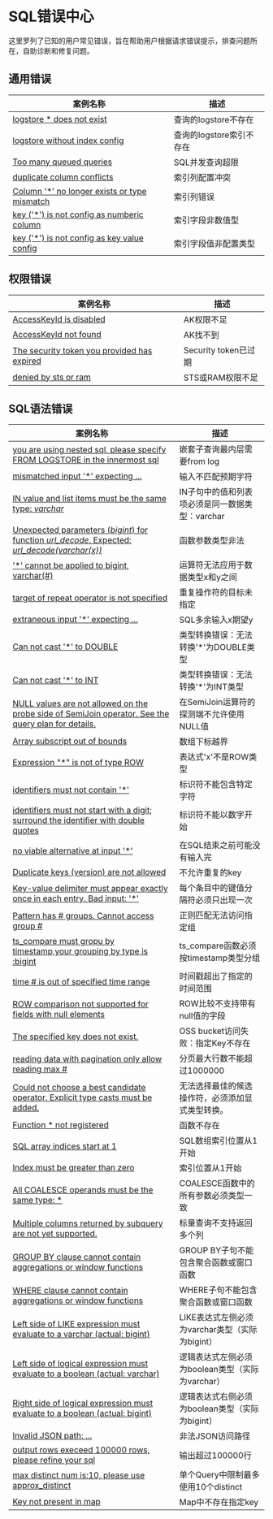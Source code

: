 # SQL错误中心

这里罗列了已知的用户常见错误，旨在帮助用户根据请求错误提示，排查问题所在，自助诊断和修复问题。

## 通用错误
| 案例名称                                                                                                                                       | 描述                        |
| ---------------------------------------------------------------------------------------------------------------------------------------------- | --------------------------- |
| [logstore * does not exist](./logstore_not_exist.md) | 查询的logstore不存在 |
| [logstore without index config](./logstore_without_index.md) | 查询的logstore索引不存在 |
| [Too many queued queries](./too_many_queued_querise.md) | SQL并发查询超限 |
| [duplicate column conflicts](./duplicate_column_conflicts.md) | 索引列配置冲突 |
| [Column '*' no longer exists or type mismatch](./column_not_exists.md) | 索引列错误 |
| [key ('*') is not config as numberic column](./key_not_number.md) | 索引字段非数值型 |
| [key ('*') is not config as key value config](./key_not_config.md) | 索引字段值非配置类型 |

## 权限错误
| 案例名称                                                                                                                                       | 描述                        |
| ---------------------------------------------------------------------------------------------------------------------------------------------- | --------------------------- |
| [AccessKeyId is disabled](./accesskeyid_disabled.md) | AK权限不足 |
| [AccessKeyId not found](./accesskeyid_not_found.md) | AK找不到 |
| [The security token you provided has expired](./token_expired.md) | Security token已过期 |
| [denied by sts or ram](./denied_by_sts_ram.md) | STS或RAM权限不足 |

## SQL语法错误

| 案例名称                                                                                                                                       | 描述                        |
| ---------------------------------------------------------------------------------------------------------------------------------------------- | --------------------------- |
| [you are using nested sql, please specify FROM LOGSTORE in the innermost sql](./innermost_sql_missing_from.md) | 嵌套子查询最内层需要from log |
| [mismatched input '*' expecting ...](./mismatched_input.md) | 输入不匹配预期字符 |
| [IN value and list items must be the same type: *varchar*](./in_value_and_list_must_be_the_same_type.md) | IN子句中的值和列表项必须是同一数据类型：varchar |
| [Unexpected parameters (*bigint*) for function *url_decode*. Expected: *url_decode(varchar(x))*](./unexpected_parameters_for_function.md) | 函数参数类型非法 |
| ['*' cannot be applied to bigint, varchar(#)](./cannot_be_applied_to_x_and_y.md) | 运算符无法应用于数据类型x和y之间 |
| [target of repeat operator is not specified](./target_of_repeat_operator_is_not_specified.md) | 重复操作符的目标未指定 |
| [extraneous input '*' expecting ...](./extraneous_input_expecting.md) | SQL多余输入x期望y |
| [Can not cast '*' to DOUBLE](./cannot_cast_to_double.md) | 类型转换错误：无法转换'*'为DOUBLE类型 |
| [Can not cast '*' to INT](./cannot_cast_to_int.md) | 类型转换错误：无法转换'*'为INT类型 |
| [NULL values are not allowed on the probe side of SemiJoin operator. See the query plan for details.](./null_not_allowed_on_probe_of_semijoin.md) | 在SemiJoin运算符的探测端不允许使用NULL值 |
| [Array subscript out of bounds](./array_subscript_out_of_bounds.md) | 数组下标越界 |
| [Expression "*" is not of type ROW](./expression_is_not_of_type_row.md) | 表达式'x'不是ROW类型 |
| [identifiers must not contain '*'](./identifiers_must_not_contain.md) | 标识符不能包含特定字符 |
| [identifiers must not start with a digit; surround the identifier with double quotes](./identifiers_must_not_start_with_a_digit.md) | 标识符不能以数字开始 |
| [no viable alternative at input '*'](./no_viable_alternative.md) | 在SQL结束之前可能没有输入完 |
| [Duplicate keys (version) are not allowed](./duplicate_keys_not_allowed.md) | 不允许重复的key |
| [Key-value delimiter must appear exactly once in each entry. Bad input: '*'](./key_value_delimiter_must_appear_exactly_once_in_each_entry.md) | 每个条目中的键值分隔符必须只出现一次 |
| [Pattern has # groups. Cannot access group #](./pattern_cannot_access_group.md) | 正则匹配无法访问指定组 |
| [ts_compare must  gropu by timestamp,your grouping by type is :bigint](./ts_compare_must_group_by_timestamp.md) | ts_compare函数必须按timestamp类型分组 |
| [time # is out of specified time range](./time_out_of_range.md) | 时间戳超出了指定的时间范围 |
| [ROW comparison not supported for fields with null elements](./row_comparison_not_support_null.md) | ROW比较不支持带有null值的字段 |
| [The specified key does not exist.](./oss_access_key_not_exist.md) | OSS bucket访问失败：指定Key不存在 |
| [reading data with pagination only allow reading max #](./pagination_max_1000000_rows.md) | 分页最大行数不能超过1000000 |
| [Could not choose a best candidate operator. Explicit type casts must be added.](./could_not_choose_a_best_candidate_operator.md) | 无法选择最佳的候选操作符，必须添加显式类型转换。 |
| [Function * not registered](./function_not_registered.md) | 函数不存在 |
| [SQL array indices start at 1](./sql_array_indices_start_at_1.md) | SQL数组索引位置从1开始 |
| [Index must be greater than zero](./index_must_be_greater_than_zero.md) |  索引位置从1开始 |
| [All COALESCE operands must be the same type: *](./coalesce_operands_must_be_the_same_type.md) | COALESCE函数中的所有参数必须类型一致 |
| [Multiple columns returned by subquery are not yet supported.](./multiple_columns_returned_by_subquery_not_supported.md) | 标量查询不支持返回多个列 |
| [GROUP BY clause cannot contain aggregations or window functions](./group_by_clause_cannot_contain_aggregations_or_window_functions.md) | GROUP BY子句不能包含聚合函数或窗口函数 |
| [WHERE clause cannot contain aggregations or window functions](./where_clause_cannot_contain_aggregations_or_window_functions.md) | WHERE子句不能包含聚合函数或窗口函数 |
| [Left side of LIKE expression must evaluate to a varchar (actual: bigint)](./left_side_of_like_expression_must_evaluate_to_a_varchar.md) | LIKE表达式左侧必须为varchar类型（实际为bigint） |
| [Left side of logical expression must evaluate to a boolean (actual: varchar)](./left_side_of_logical_expression_must_evaluate_to_a_boolean.md) | 逻辑表达式左侧必须为boolean类型（实际为varchar） |
| [Right side of logical expression must evaluate to a boolean (actual: bigint)](./right_side_of_logical_expression_must_evaluate_to_a_boolean.md) | 逻辑表达式右侧必须为boolean类型（实际为bigint） |
| [Invalid JSON path: ...](./invalid_json_path.md) | 非法JSON访问路径 |
| [output rows execeed 100000 rows, please refine your sql](./output_execeed_100000_rows.md) | 输出超过100000行 |
| [max distinct num is:10, please use approx_distinct](./max_distinct_num_10.md) | 单个Query中限制最多使用10个distinct |
| [Key not present in map](./key_not_in_map.md) | Map中不存在指定key |